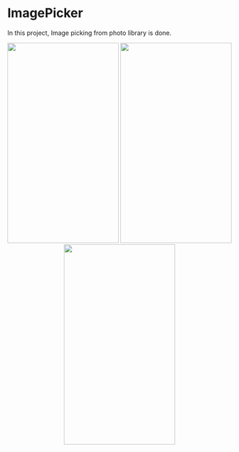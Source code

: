 # ImagePicker

In this project, Image picking from photo library is done.

<p align = "center">
 <img src="https://user-images.githubusercontent.com/88314161/129469476-eb640e3c-a0f0-470e-8955-97198b3bde82.png" width="250" height="450" />                           
 
   <img src="https://user-images.githubusercontent.com/88314161/129469479-9dbdc7a2-cbdc-42a8-9634-4facd79d2179.png" width="250" height="450" />
 
   <img src="https://user-images.githubusercontent.com/88314161/129469481-84a26357-ec0f-4516-b2b9-79e94a18aad1.png" width="250" height="450" />
  

  

